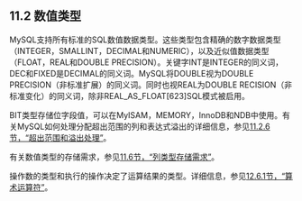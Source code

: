 ## 11.2 数值类型

MySQL支持所有标准的SQL数值数据类型。这些类型包含精确的数字数据类型（INTEGER，SMALLINT，DECIMAL和NUMERIC），以及近似值数据类型（FLOAT，REAL和DOUBLE PRECISION）。关键字INT是INTEGER的同义词，DEC和FIXED是DECIMAL的同义词。MySQL将DOUBLE视为DOUBLE PRECISION（非标准扩展）的同义词。同时也视REAL为DOUBLE RECISION（非标准变化）的同义词，除非REAL_AS_FLOAT[623]SQL模式被启用。

BIT类型存储位字段值，可以在MyISAM，MEMORY，InnoDB和NDB中使用。有关MySQL如何处理分配超出范围的列和表达式溢出的详细信息，参见[11.2.6节，“超出范围和溢出处理”][11.02.06]。

有关数值类型的存储需求，参见[11.6节，“列类型存储需求”][11.06.00]。

操作数的类型和执行的操作决定了运算结果的类型。详细信息，参见[12.6.1节，“算术运算符”][12.06.01]。


[11.02.06]: 11.02.06_Out-of-Range_and_Overflow_Handling.md
[11.06.00]: 11.06.00_Data_Type_Storage_Requirements.md
[12.06.01]: ../Chapter_12/12.06.01_Arithmetic_Operators.md